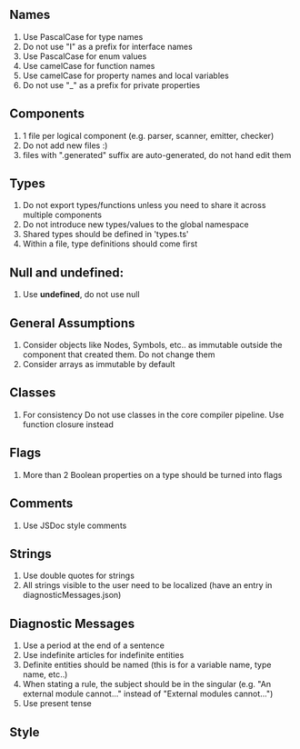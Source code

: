 ## Names
1. Use PascalCase for type names
2. Do not use "I" as a prefix for interface names
3. Use PascalCase for enum values
4. Use camelCase for function names
5. Use camelCase for property names and local variables
6. Do not use "_" as a prefix for private properties

## Components 
1. 1 file per logical component (e.g. parser, scanner, emitter, checker)
2. Do not add new files :)
3. files with ".generated" suffix are auto-generated, do not hand edit them

## Types
1. Do not export types/functions unless you need to share it across multiple components
2. Do not introduce new types/values to the global namespace
3. Shared types should be defined in 'types.ts'
4. Within a file, type definitions should come first

## Null and undefined:
1. Use **undefined**, do not use null

## General Assumptions
1. Consider objects like Nodes, Symbols, etc.. as immutable outside the component that created them. Do not change them
2. Consider arrays as immutable by default

## Classes
1. For consistency Do not use classes in the core compiler pipeline. Use function closure instead
	
## Flags
1. More than 2 Boolean properties on a type should be turned into flags

## Comments
1. Use JSDoc style comments

## Strings
1. Use double quotes for strings
2. All strings visible to the user need to be localized (have an entry in diagnosticMessages.json)

## Diagnostic Messages
1. Use a period at the end of a sentence
2. Use indefinite articles for indefinite entities
3. Definite entities should be named (this is for a variable name, type name, etc..)
4. When stating a rule, the subject should be in the singular (e.g. "An external module cannot..." instead of "External modules cannot...")
5. Use present tense

## Style
<TBA>